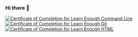 ### Hi there 👋

<!--
**lysmm203/lysmm203** is a ✨ _special_ ✨ repository because its `README.md` (this file) appears on your GitHub profile.

Here are some ideas to get you started:

- 🔭 I’m currently working on ...
- 🌱 I’m currently learning ...
- 👯 I’m looking to collaborate on ...
- 🤔 I’m looking for help with ...
- 💬 Ask me about ...
- 📫 How to reach me: ...
- 😄 Pronouns: ...
- ⚡ Fun fact: ...
-->


<a href="https://www.learnenough.com/certificates/yslee"><img src="https://www.learnenough.com/certificates/yslee/command-line-tutorial.svg" alt="Certificate of Completion for Learn Enough Command Line"></a><a href="https://www.learnenough.com/certificates/yslee"><img src="https://www.learnenough.com/certificates/yslee/git-tutorial.svg" alt="Certificate of Completion for Learn Enough Git"></a><a href="https://www.learnenough.com/certificates/yslee"><img src="https://www.learnenough.com/certificates/yslee/html-tutorial.svg" alt="Certificate of Completion for Learn Enough HTML"></a>
